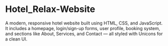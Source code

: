 # Hotel_Relax-Website
A modern, responsive hotel website built using HTML, CSS, and JavaScript. It includes a homepage, login/sign-up forms, user profile, booking system, and sections like About, Services, and Contact — all styled with Unicons for a clean UI.
